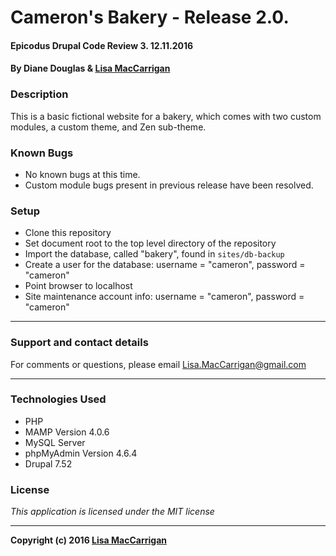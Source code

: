 # **Cameron's Bakery - Release 2.0.**

#### Epicodus Drupal Code Review 3. 12.11.2016

#### By Diane Douglas & [Lisa MacCarrigan](https://github.com/lisamaccarrigan)

### **Description**

This is a basic fictional website for a bakery, which comes with two custom modules, a custom theme, and Zen sub-theme.

### **Known Bugs**

* No known bugs at this time.
* Custom module bugs present in previous release have been resolved.

### **Setup**

* Clone this repository
* Set document root to the top level directory of the repository
* Import the database, called "bakery", found in `sites/db-backup`
* Create a user for the database: username = "cameron", password = "cameron"
* Point browser to localhost
* Site maintenance account info: username = "cameron", password = "cameron"

----
### **Support and contact details**

For comments or questions, please email Lisa.MacCarrigan@gmail.com

----
### **Technologies Used**

* PHP
* MAMP Version 4.0.6
* MySQL Server
* phpMyAdmin Version 4.6.4
* Drupal 7.52

### License

*This application is licensed under the MIT license*

----
**Copyright (c) 2016 [Lisa MacCarrigan](https://github.com/lisamaccarrigan)**
